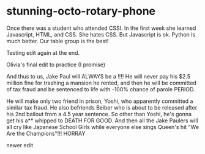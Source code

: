# stunning-octo-rotary-phone
Once there was a student who attended CSSI.
In the first week she learned Javascript, HTML, and CSS.
She hates CSS.
But Javascript is ok.
Python is much better.
Our table group is the best!



Testing edit again at the end.

Olivia's final edit to practice (I promise)

And thus to us, Jake Paul will ALWAYS be a !!!!
He will never pay his $2.5 million fine for trashing a mansion he rented, and then he will be committed of tax fraud and be sentenced to life with -100% chance of parole PERIOD.

He will make only two friend in prison, Yoshi, who apparently committed a similar tax fraud. He also befriends Beiber who is about to be released after his 2nd bailout from a 4.5 year sentence. So other than Yoshi, he's gonna get his a** whipped to DEATH FOR GOOD. And then all the Jake Paulers will all cry like Japanese School Girls while everyone else sings Queen's hit "We Are the Champions"!!! HORRAY


newer edit

